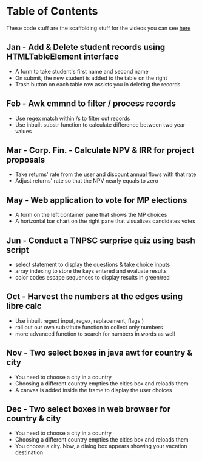 
# Table of Contents
These code stuff are the scaffolding stuff for the videos you can see [here](https://youtube.com/@bmbyacdmy)
## Jan  - Add & Delete student records using HTMLTableElement interface
- A form to take student's first name and second name
- On submit, the new student is added to the table on the right
- Trash button on each table row assists you in deleting the records
## Feb - Awk cmmnd to filter / process records
- Use regex match within /s to filter out records
- Use inbuilt substr function to calculate difference between two year values
## Mar - Corp. Fin. - Calculate NPV & IRR for project proposals
- Take returns' rate from the user and discount annual flows with that rate
- Adjust returns' rate so that the NPV nearly equals to zero
## May - Web application to vote for MP elections
- A form on the left container pane that shows the MP choices
- A horizontal bar chart on the right pane that visualizes candidates votes
## Jun - Conduct a TNPSC surprise quiz using bash script
- select statement to display the questions & take choice inputs
- array indexing to store the keys entered and evaluate results
- color codes escape sequences to display results in green/red
## Oct - Harvest the numbers at the edges using libre calc
- Use inbuilt regex( input, regex, replacement, flags )
- roll out our own substitute function to collect only numbers
- more advanced function to search for numbers in words as well
## Nov - Two select boxes in java awt for country & city
- You need to choose a city in a country
- Choosing a different country empties the cities box and reloads them
- A canvas is added inside the frame to display the user choices
## Dec - Two select boxes in web browser for country & city
- You need to choose a city in a country
- Choosing a different country empties the cities box and reloads them
- You choose a city. Now, a dialog box appears showing your vacation destination